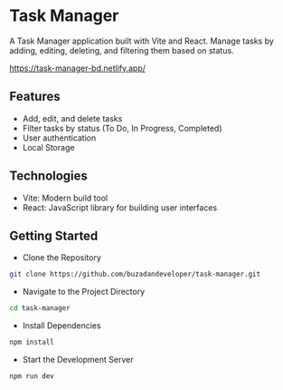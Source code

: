 # Task Manager

A Task Manager application built with Vite and React. Manage tasks by adding, editing, deleting, and filtering them based on status.

https://task-manager-bd.netlify.app/

## Features
- Add, edit, and delete tasks
- Filter tasks by status (To Do, In Progress, Completed)
- User authentication
- Local Storage
  
## Technologies
- Vite: Modern build tool
- React: JavaScript library for building user interfaces

## Getting Started
- Clone the Repository
```bash
git clone https://github.com/buzadandeveloper/task-manager.git
```
- Navigate to the Project Directory
```bash
cd task-manager
```
- Install Dependencies
```bash
npm install
```
- Start the Development Server
```bash
npm run dev
```

  
